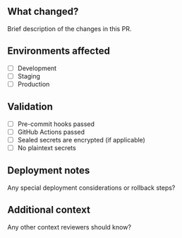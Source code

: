 ## What changed?

Brief description of the changes in this PR.

## Environments affected

- [ ] Development
- [ ] Staging
- [ ] Production

## Validation

- [ ] Pre-commit hooks passed
- [ ] GitHub Actions passed
- [ ] Sealed secrets are encrypted (if applicable)
- [ ] No plaintext secrets

## Deployment notes

Any special deployment considerations or rollback steps?

## Additional context

Any other context reviewers should know?
